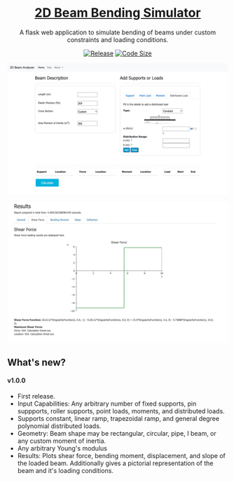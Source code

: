 <h1 align = "center">
  <a href="www.beam-designer.herokuapp.com">2D Beam Bending Simulator</a>
</h1>
<p align="center">
  A flask web application to simulate bending of beams under custom constraints and loading conditions.
</p>

<p align="center">
  <a href="https://github.com/theakashanand/beam-bending-flask/releases"><img alt="Release" src="https://img.shields.io/github/release/theakashanand/beam-bending-flask.svg"/></a>
  <a href="https://github.com/theakashanand/beam-bending-flask"><img alt="Code Size" src="https://img.shields.io/github/languages/code-size/theakashanand/beam-bending-flask.svg"/></a>
</p>

<p align="center">
  <img alt="Inputs" src="https://github.com/theakashanand/beam-bending-flask/blob/master/docs/assets/screenshots/InputsDistributedLoadScreenshot.jpg" width=800/>
</p>

<p align="center">
  <img alt="Results" src="https://github.com/theakashanand/beam-bending-flask/blob/master/docs/assets/screenshots/ShearForceScreenshot.jpg" width=800/>
</p>

## What's new?

#### v1.0.0
* First release.
* Input Capabilities: Any arbitrary number of fixed supports, pin suppports, roller supports, point loads, moments, and distributed loads.
* Supports constant, linear ramp, trapezoidal ramp, and general degree polynomial distributed loads.
* Geometry: Beam shape may be rectangular, circular, pipe, I beam, or any custom moment of inertia.
* Any arbitrary Young's modulus
* Results: Plots shear force, bending moment, displacement, and slope of the loaded beam. Additionally gives a pictorial representation of the beam and it's loading conditions.

